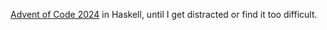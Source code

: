 [Advent of Code 2024][aoc] in Haskell, until I get distracted or find it too difficult.

[aoc]: https://adventofcode.com/2024
